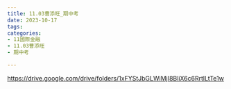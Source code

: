 ```yaml
---
title: 11.03曹添旺_期中考
date: 2023-10-17
tags: 
categories:
- 11國際金融
- 11.03曹添旺
- 期中考

---
```

https://drive.google.com/drive/folders/1xFYStJbGLWiMjI8BliX6c6RrtlLtTe1w
